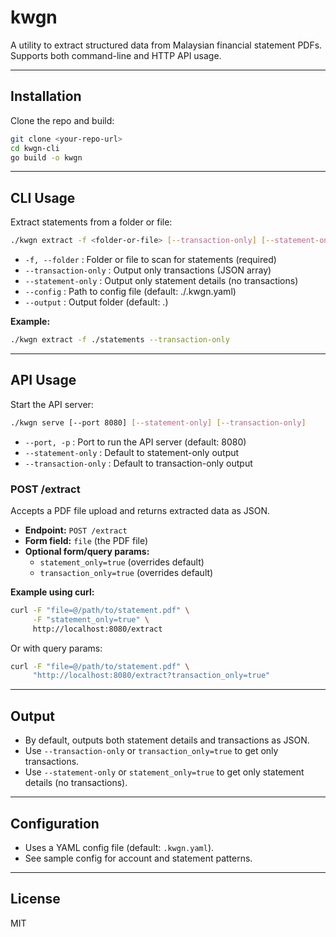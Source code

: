# kwgn

A utility to extract structured data from Malaysian financial statement PDFs. Supports both command-line and HTTP API usage.

---

## Installation

Clone the repo and build:

```sh
git clone <your-repo-url>
cd kwgn-cli
go build -o kwgn
```

---

## CLI Usage

Extract statements from a folder or file:

```sh
./kwgn extract -f <folder-or-file> [--transaction-only] [--statement-only] [--config <config-file>]
```

- `-f, --folder`         : Folder or file to scan for statements (required)
- `--transaction-only`   : Output only transactions (JSON array)
- `--statement-only`     : Output only statement details (no transactions)
- `--config`             : Path to config file (default: ./.kwgn.yaml)
- `--output`             : Output folder (default: .)

**Example:**

```sh
./kwgn extract -f ./statements --transaction-only
```

---

## API Usage

Start the API server:

```sh
./kwgn serve [--port 8080] [--statement-only] [--transaction-only]
```

- `--port, -p`           : Port to run the API server (default: 8080)
- `--statement-only`     : Default to statement-only output
- `--transaction-only`   : Default to transaction-only output

### POST /extract

Accepts a PDF file upload and returns extracted data as JSON.

- **Endpoint:** `POST /extract`
- **Form field:** `file` (the PDF file)
- **Optional form/query params:**
  - `statement_only=true` (overrides default)
  - `transaction_only=true` (overrides default)

**Example using curl:**

```sh
curl -F "file=@/path/to/statement.pdf" \
     -F "statement_only=true" \
     http://localhost:8080/extract
```

Or with query params:

```sh
curl -F "file=@/path/to/statement.pdf" \
     "http://localhost:8080/extract?transaction_only=true"
```

---

## Output

- By default, outputs both statement details and transactions as JSON.
- Use `--transaction-only` or `transaction_only=true` to get only transactions.
- Use `--statement-only` or `statement_only=true` to get only statement details (no transactions).

---

## Configuration

- Uses a YAML config file (default: `.kwgn.yaml`).
- See sample config for account and statement patterns.

---

## License

MIT 